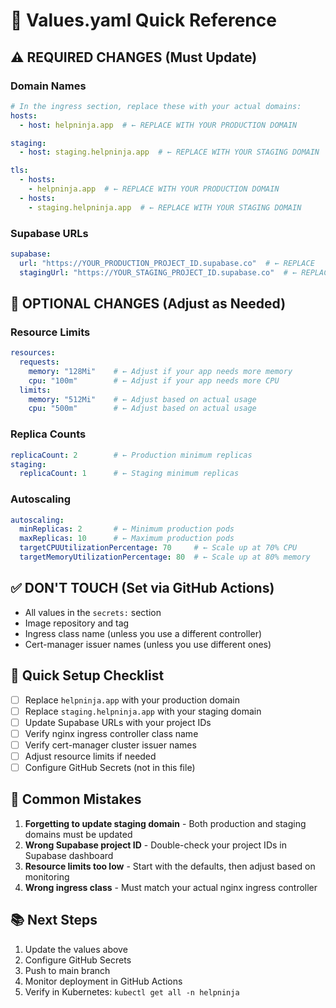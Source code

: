 # 🚀 Values.yaml Quick Reference

## ⚠️ **REQUIRED CHANGES (Must Update)**

### **Domain Names**
```yaml
# In the ingress section, replace these with your actual domains:
hosts:
  - host: helpninja.app  # ← REPLACE WITH YOUR PRODUCTION DOMAIN

staging:
  - host: staging.helpninja.app  # ← REPLACE WITH YOUR STAGING DOMAIN

tls:
  - hosts:
    - helpninja.app  # ← REPLACE WITH YOUR PRODUCTION DOMAIN
  - hosts:
    - staging.helpninja.app  # ← REPLACE WITH YOUR STAGING DOMAIN
```

### **Supabase URLs**
```yaml
supabase:
  url: "https://YOUR_PRODUCTION_PROJECT_ID.supabase.co"  # ← REPLACE
  stagingUrl: "https://YOUR_STAGING_PROJECT_ID.supabase.co"  # ← REPLACE
```

## 🔧 **OPTIONAL CHANGES (Adjust as Needed)**

### **Resource Limits**
```yaml
resources:
  requests:
    memory: "128Mi"    # ← Adjust if your app needs more memory
    cpu: "100m"        # ← Adjust if your app needs more CPU
  limits:
    memory: "512Mi"    # ← Adjust based on actual usage
    cpu: "500m"        # ← Adjust based on actual usage
```

### **Replica Counts**
```yaml
replicaCount: 2        # ← Production minimum replicas
staging:
  replicaCount: 1      # ← Staging minimum replicas
```

### **Autoscaling**
```yaml
autoscaling:
  minReplicas: 2       # ← Minimum production pods
  maxReplicas: 10      # ← Maximum production pods
  targetCPUUtilizationPercentage: 70     # ← Scale up at 70% CPU
  targetMemoryUtilizationPercentage: 80  # ← Scale up at 80% memory
```

## ✅ **DON'T TOUCH (Set via GitHub Actions)**

- All values in the `secrets:` section
- Image repository and tag
- Ingress class name (unless you use a different controller)
- Cert-manager issuer names (unless you use different ones)

## 🎯 **Quick Setup Checklist**

- [ ] Replace `helpninja.app` with your production domain
- [ ] Replace `staging.helpninja.app` with your staging domain  
- [ ] Update Supabase URLs with your project IDs
- [ ] Verify nginx ingress controller class name
- [ ] Verify cert-manager cluster issuer names
- [ ] Adjust resource limits if needed
- [ ] Configure GitHub Secrets (not in this file)

## 🚨 **Common Mistakes**

1. **Forgetting to update staging domain** - Both production and staging domains must be updated
2. **Wrong Supabase project ID** - Double-check your project IDs in Supabase dashboard
3. **Resource limits too low** - Start with the defaults, then adjust based on monitoring
4. **Wrong ingress class** - Must match your actual nginx ingress controller

## 📚 **Next Steps**

1. Update the values above
2. Configure GitHub Secrets
3. Push to main branch
4. Monitor deployment in GitHub Actions
5. Verify in Kubernetes: `kubectl get all -n helpninja`
